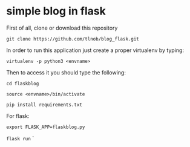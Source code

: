 # simple blog in flask

First of all, clone or download this repository

`git clone https://github.com/tlnob/blog_flask.git`

In order to run this application just create a proper virtualenv by typing:

`virtualenv -p python3 <envname>  `

Then to access it you should type the following:

`cd flaskblog`

`source <envname>/bin/activate`

`pip install requirements.txt`

For flask: 

`export FLASK_APP=flaskblog.py`

`flask run`
`
